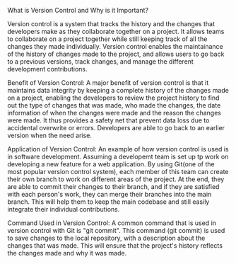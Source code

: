 What is Version Control and Why is it Important?

Version control is a system that tracks the history and the changes that developers make as they collaborate together on a project. It allows teams to collaborate on a project together while still keeping track of all the changes they made individually. Version control enables the maintainance of the history of changes made to the project, and allows users to go back to a previous versions, track changes, and manage the different development contributions.

Benefit of Version Control: A major benefit of version control is that it maintains data integrity by keeping a complete history of the changes made on a project, enabling the developers to review the project history to find out the type of changes that was made, who made the changes, the date information of when the changes were made and the reason the changes were made. It thus provides a safety net that prevent data loss due to accidental overwrite or errors. Developers are able to go back to an earlier version when the need arise.

Application of Version Control: An example of how version control is used is in software development. Assuming a developemt team is set up tp work on developing a new feature for a web application. By using Git(one of the most popular version control system), each member of this team can create their own branch to work on different areas of the project. At the end, they are able to commit their changes to their branch, and if they are satisfied with each person's work, they can merge their branches into the main branch. This will help them to keep the main codebase and still easily integrate their individual contributions.

Command Used in Version Control: A common command that is used in version control with Git is "git commit". This command (git commit) is used to save changes to the local repository, with a description about the changes that was made. This will ensure that the project's  history reflects the changes made and why it was made.